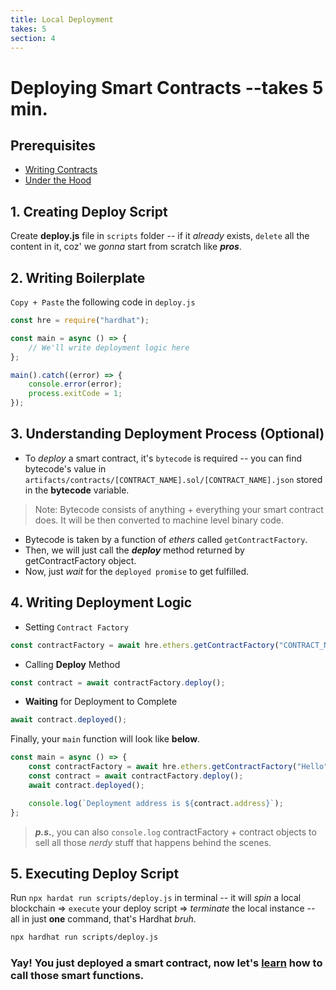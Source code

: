 ```yaml
---
title: Local Deployment
takes: 5
section: 4
---
```


# Deploying Smart Contracts --takes 5 min.

## Prerequisites

-   [Writing Contracts](./2_writing_contracts.md)
-   [Under the Hood](./3_under_the_hood.md)

## 1. Creating Deploy Script

Create **deploy.js** file in `scripts` folder -- if it _already_ exists, `delete` all the content in it,
coz' we _gonna_ start from scratch like **_pros_**.

## 2. Writing Boilerplate

`Copy + Paste` the following code in `deploy.js`

```js
const hre = require("hardhat");

const main = async () => {
	// We'll write deployment logic here
};

main().catch((error) => {
	console.error(error);
	process.exitCode = 1;
});
```

## 3. Understanding Deployment Process (Optional)

-   To _deploy_ a smart contract, it's `bytecode` is required -- you can find bytecode's value in `artifacts/contracts/[CONTRACT_NAME].sol/[CONTRACT_NAME].json` stored in the **bytecode** variable.

> Note: Bytecode consists of anything + everything your smart contract does. It will be then converted to machine level binary code.

-   Bytecode is taken by a function of _ethers_ called `getContractFactory`.
-   Then, we will just call the **_deploy_** method returned by getContractFactory object.
-   Now, just _wait_ for the `deployed promise` to get fulfilled.

## 4. Writing Deployment Logic

-   Setting `Contract Factory`

```js
const contractFactory = await hre.ethers.getContractFactory("CONTRACT_NAME");
```

-   Calling **Deploy** Method

```js
const contract = await contractFactory.deploy();
```

-   **Waiting** for Deployment to Complete

```js
await contract.deployed();
```

Finally, your `main` function will look like **below**.

```js
const main = async () => {
	const contractFactory = await hre.ethers.getContractFactory("Hello");
	const contract = await contractFactory.deploy();
	await contract.deployed();

	console.log(`Deployment address is ${contract.address}`);
};
```

> **_p.s._**, you can also `console.log` contractFactory + contract objects to sell all those _nerdy_ stuff that happens behind the scenes.

## 5. Executing Deploy Script

Run `npx hardat run scripts/deploy.js` in terminal -- it will _spin_ a local blockchain => `execute` your deploy script =>
_terminate_ the local instance -- all in just **one** command, that's Hardhat _bruh_.

```bash
npx hardhat run scripts/deploy.js
```

### Yay! You just deployed a smart contract, now let's **[learn](./5_calling_contract_functions.md)** how to call those smart functions.
